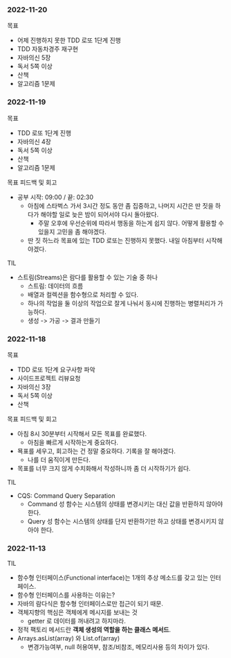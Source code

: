 ### 2022-11-20
목표
- 어제 진행하지 못한 TDD 로또 1단계 진행
- TDD 자동차경주 재구현
- 자바의신 5장
- 독서 5쪽 이상
- 산책
- 알고리즘 1문제

### 2022-11-19
목표
- TDD 로또 1단계 진행
- 자바의신 4장
- 독서 5쪽 이상
- 산책
- 알고리즘 1문제

목표 피드백 및 회고
- 공부 시작: 09:00 / 끝: 02:30
  - 아침에 스타벅스 가서 3시간 정도 동안 좀 집중하고, 나머지 시간은 딴 짓을 하다가 해야할 일로 늦은 밤이 되어서야 다시 돌아왔다. 
    - 주말 오후에 우선순위에 따라서 행동을 하는게 쉽지 않다. 어떻게 활용할 수 있을지 고민을 좀 해야겠다. 
  - 딴 짓 하느라 목표에 있는 TDD 로또는 진행하지 못했다. 내일 아침부터 시작해야겠다. 

TIL 
- 스트림(Streams)은 람다를 활용할 수 있는 기술 중 하나
  - 스트림: 데이터의 흐름
  - 배열과 컬렉션을 함수형으로 처리할 수 있다.
  - 하나의 작업을 둘 이상의 작업으로 잘게 나눠서 동시에 진행하는 병렬처리가 가능하다. 
  - 생성 -> 가공 -> 결과 만들기 


### 2022-11-18
목표
- TDD 로또 1단계 요구사항 파악 
- 사이드프로젝트 리뷰요청
- 자바의신 3장
- 독서 5쪽 이상
- 산책

목표 피드백 및 회고 
- 아침 8시 30분부터 시작해서 모든 목표를 완료했다.
  - 아침을 빠르게 시작하는게 중요하다.
- 묙표를 세우고, 회고하는 건 정말 중요하다. 기록을 잘 해야겠다.
  - 나를 더 움직이게 만든다.
- 목표를 너무 크지 않게 수치화해서 작성하니까 좀 더 시작하기가 쉽다.

TIL
- CQS: Command Query Separation
  - Command 성 함수는 시스템의 상태를 변경시키는 대신 값을 반환하지 않아야 한다.
  - Query 성 함수는 시스템의 상태를 단지 반환하기만 하고 상태를 변경시키지 않아야 한다.

### 2022-11-13
TIL
- 함수형 인터페이스(Functional interface)는 1개의 추상 메소드를 갖고 있는 인터페이스.
- 함수형 인터페이스를 사용하는 이유는?
- 자바의 람다식은 함수형 인터페이스로만 접근이 되기 때문.
- 객체지향의 핵심은 객체에게 메시지를 보내는 것
    - getter 로 데이터를 꺼내려고 하지마라.
- 정적 팩토리 메서드란 **객체 생성의 역할을 하는 클래스 메서드**.
- Arrays.asList(array) 와 List.of(array)
    - 변경가능여부, null 허용여부, 참조/비참조, 메모리사용 등의 차이가 있다.
